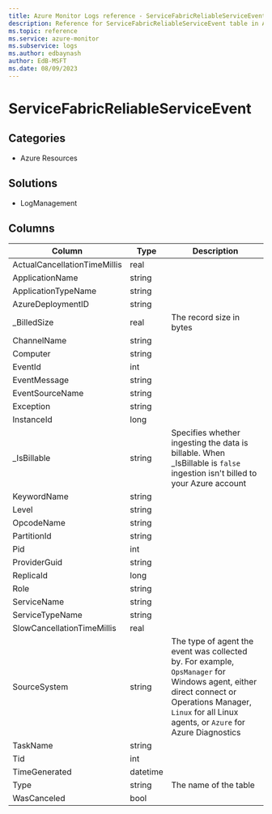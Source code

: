 ```yaml
---
title: Azure Monitor Logs reference - ServiceFabricReliableServiceEvent
description: Reference for ServiceFabricReliableServiceEvent table in Azure Monitor Logs.
ms.topic: reference
ms.service: azure-monitor
ms.subservice: logs
ms.author: edbaynash
author: EdB-MSFT
ms.date: 08/09/2023
---
```


# ServiceFabricReliableServiceEvent



## Categories

- Azure Resources
## Solutions

- LogManagement




## Columns

| Column | Type | Description |
|---|---|---|
| ActualCancellationTimeMillis | real |   |
| ApplicationName | string |   |
| ApplicationTypeName | string |   |
| AzureDeploymentID | string |   |
| _BilledSize | real | The record size in bytes |
| ChannelName | string |   |
| Computer | string |   |
| EventId | int |   |
| EventMessage | string |   |
| EventSourceName | string |   |
| Exception | string |   |
| InstanceId | long |   |
| _IsBillable | string | Specifies whether ingesting the data is billable. When _IsBillable is `false` ingestion isn't billed to your Azure account |
| KeywordName | string |   |
| Level | string |   |
| OpcodeName | string |   |
| PartitionId | string |   |
| Pid | int |   |
| ProviderGuid | string |   |
| ReplicaId | long |   |
| Role | string |   |
| ServiceName | string |   |
| ServiceTypeName | string |   |
| SlowCancellationTimeMillis | real |   |
| SourceSystem | string | The type of agent the event was collected by. For example, `OpsManager` for Windows agent, either direct connect or Operations Manager, `Linux` for all Linux agents, or `Azure` for Azure Diagnostics |
| TaskName | string |   |
| Tid | int |   |
| TimeGenerated | datetime |   |
| Type | string | The name of the table |
| WasCanceled | bool |   |
